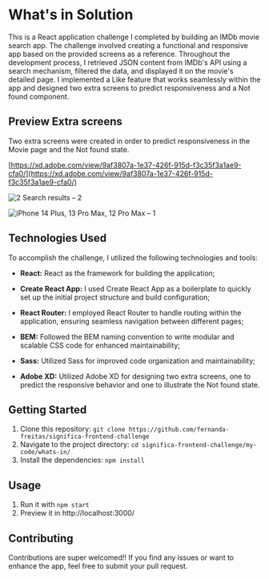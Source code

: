 
# What's in Solution

This is a React application challenge I completed by building an IMDb movie search app. The challenge involved creating a functional and responsive app based on the provided screens as a reference. Throughout the development process, I retrieved JSON content from IMDb's API using a search mechanism, filtered the data, and displayed it on the movie's detailed page. I implemented a Like feature that works seamlessly within the app and designed two extra screens to predict responsiveness and a Not found component.

## Preview Extra screens

Two extra screens were created in order to predict responsiveness in the Movie page and the Not found state.

[https://xd.adobe.com/view/9af3807a-1e37-426f-915d-f3c35f3a1ae9-cfa0/](https://xd.adobe.com/view/9af3807a-1e37-426f-915d-f3c35f3a1ae9-cfa0/)

![2 Search results – 2](https://github.com/fernanda-freitas/significa-frontend-challenge/assets/33285862/7385c7a0-2fa6-4e4b-a886-26c4759f9f8d)

![iPhone 14 Plus, 13 Pro Max, 12 Pro Max – 1](https://github.com/fernanda-freitas/significa-frontend-challenge/assets/33285862/8214ddf1-58a0-4e80-b123-e6229d8c2e86)

## Technologies Used

To accomplish the challenge, I utilized the following technologies and tools:

* **React:** React as the framework for building the application;

* **Create React App:**  I used Create React App as a boilerplate to quickly set up the initial project structure and build configuration;

* **React Router:**  I employed React Router to handle routing within the application, ensuring seamless navigation between different pages;

* **BEM:** Followed the BEM naming convention to write modular and scalable CSS code for enhanced maintainability;

* **Sass:** Utilized Sass for improved code organization and maintainability;

* **Adobe XD:** Utilized Adobe XD for designing two extra screens, one to predict the responsive behavior and one to illustrate the Not found state.


## Getting Started

1.  Clone this repository: `git clone https://github.com/fernanda-freitas/significa-frontend-challenge`
2.  Navigate to the project directory: `cd significa-frontend-challenge/my-code/whats-in/`
3.  Install the dependencies: `npm install`

## Usage

1.  Run it with `npm start`
2.  Preview it in http://localhost:3000/

## Contributing

Contributions are super welcomed!! If you find any issues or want to enhance the app, feel free to submit your pull request.
